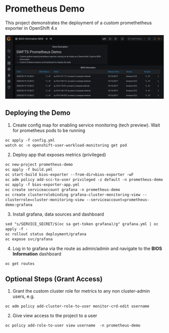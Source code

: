# Prometheus Demo

This project demonstrates the deployment of a custom promethetheus exporter in OpenShift 4.x

![Grafana Dashboard](images/grafana.png)


## Deploying the Demo

1. Create config map for enabling service monitoring (tech preview).  Wait for prometheus pods to be running 

```
oc apply -f config.yml
watch oc -n openshift-user-workload-monitoring get pod
```

2. Deploy app that exposes metrics (privileged)

```
oc new-project prometheus-demo
oc apply -f build.yml
oc start-build bios-exporter --from-dir=bios-exporter -wF
oc adm policy add-scc-to-user privileged -z default -n prometheus-demo
oc apply -f bios-exporter-app.yml
oc create serviceaccount grafana -n prometheus-demo
oc create clusterrolebinding grafana-cluster-monitoring-view --clusterrole=cluster-monitoring-view --serviceaccount=prometheus-demo:grafana
```


3. Install grafana, data sources and dashboard 
```
sed "s/SERVICE_SECRET/$(oc sa get-token grafana)/g" grafana.yml | oc apply -f -
oc rollout status deployment/grafana
oc expose svc/grafana
```

4. Log in to grafana via the route as admin/admin and navigate to the **BIOS Information** dashboard
```
oc get routes
```

## Optional Steps (Grant Access)

1. Grant the custom cluster role for metrics to any non cluster-admin users, e.g.
```
oc adm policy add-cluster-role-to-user monitor-crd-edit username 
``` 

2. Give view access to the project to a user
```
oc policy add-role-to-user view username  -n prometheus-demo
```
